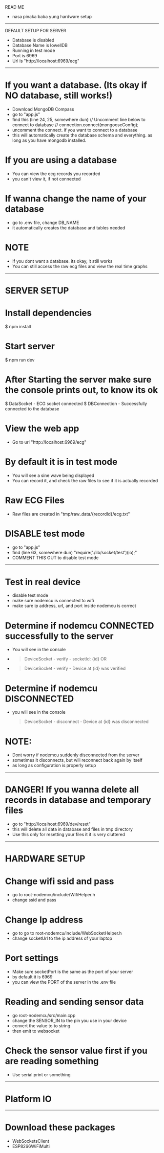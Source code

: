 READ ME

- nasa pinaka baba yung hardware setup

---

DEFAULT SETUP FOR SERVER

- Database is disabled
- Database Name is lowellDB
- Running in test mode
- Port is 6969
- Url is "http://localhost:6969/ecg"

---

# If you want a database. (Its okay if NO database, still works!)

- Download MongoDB Compass
- go to "app.js"
- find this (line 24, 25, somewhere dun)
  // Uncomment line below to connect to database
  // connection.connect(mongooseConfig);
- uncomment the connect. if you want to connect to a database
- this will automatically create the database schema and everything. as long as you have mongodb installed.

# If you are using a database

- You can view the ecg records you recorded
- you can't view it, if not connected

# If wanna change the name of your database

- go to .env file, change DB_NAME
- it automatically creates the database and tables needed

# NOTE

- If you dont want a database. its okay, it still works
- You can still access the raw ecg files and view the real time graphs

---

# SERVER SETUP

# Install dependencies

\$ npm install

# Start server

\$ npm run dev

# After Starting the server make sure the console prints out, to know its ok

$ DataSocket - ECG socket connected
$ DBConnection - Successfully connected to the database

# View the web app

- Go to url "http://localhost:6969/ecg"

# By default it is in test mode

- You will see a sine wave being displayed
- You can record it, and check the raw files to see if it is actually recorded

# Raw ECG Files

- Raw files are created in "tmp/raw_data/{recordId}/ecg.txt"

# DISABLE test mode

- go to "app.js"
- find (line 63, somewhere dun)
  "require('./lib/socket/test')(io);"
- COMMENT THIS OUT to disable test mode

---

# Test in real device

- disable test mode
- make sure nodemcu is connected to wifi
- make sure ip address, url, and port inside nodemcu is correct

# Determine if nodemcu CONNECTED successfully to the server

- You will see in the console

- > DeviceSocket - verify - socketId: {id}
  > OR
- > DeviceSocket - verify - Device at {id} was verified

# Determine if nodemcu DISCONNECTED

- you will see in the console
  > DeviceSocket - disconnect - Device at {id} was disconnected

# NOTE:

- Dont worry if nodemcu suddenly disconnected from the server
- sometimes it disconnects, but will reconnect back again by itself
- as long as configuration is properly setup

---

# DANGER! If you wanna delete all records in database and temporary files

- go to "http://localhost:6969/dev/reset"
- this will delete all data in database and files in tmp directory
- Use this only for resetting your files it it is very cluttered

---

# HARDWARE SETUP

# Change wifi ssid and pass

- go to root-nodemcu/include/WifiHelper.h
- change ssid and pass

# Change Ip address

- go to go to root-nodemcu/include/WebSocketHelper.h
- change socketUrl to the ip address of your laptop

# Port settings

- Make sure socketPort is the same as the port of your server
- by default it is 6969
- you can view the PORT of the server in the .env file

# Reading and sending sensor data

- go root-nodemcu/src/main.cpp
- change the SENSOR_IN to the pin you use in your device
- convert the value to to string
- then emit to websocket

# Check the sensor value first if you are reading something

- Use serial print or something

---

# Platform IO

---

# Download these packages

- WebSocketsClient
- ESP8266WiFiMulti
